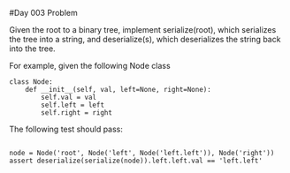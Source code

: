 #Day 003 Problem

Given the root to a binary tree, implement serialize(root), which serializes the tree into a string, and deserialize(s), which deserializes the string back into the tree.

For example, given the following Node class
<pre><code>class Node:
    def __init__(self, val, left=None, right=None):
        self.val = val
        self.left = left
        self.right = right
</code></pre>
The following test should pass:
<pre><code>
node = Node('root', Node('left', Node('left.left')), Node('right'))
assert deserialize(serialize(node)).left.left.val == 'left.left'
</code></pre>